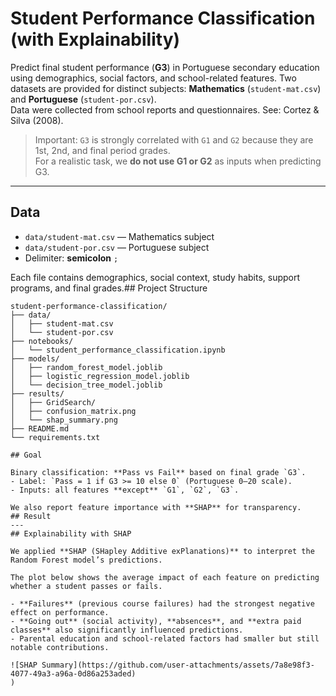 # Student Performance Classification (with Explainability)

Predict final student performance (**G3**) in Portuguese secondary education using demographics, social factors, and school-related features. Two datasets are provided for distinct subjects: **Mathematics** (`student-mat.csv`) and **Portuguese** (`student-por.csv`).  
Data were collected from school reports and questionnaires. See: Cortez & Silva (2008).

> Important: `G3` is strongly correlated with `G1` and `G2` because they are 1st, 2nd, and final period grades.  
> For a realistic task, we **do not use G1 or G2** as inputs when predicting G3.

---
## Data

- `data/student-mat.csv` — Mathematics subject  
- `data/student-por.csv` — Portuguese subject  
- Delimiter: **semicolon** `;`

Each file contains demographics, social context, study habits, support programs, and final grades.## Project Structure

```plaintext
student-performance-classification/
├── data/
│   ├── student-mat.csv
│   └── student-por.csv
├── notebooks/
│   └── student_performance_classification.ipynb
├── models/
│   ├── random_forest_model.joblib
│   ├── logistic_regression_model.joblib
│   └── decision_tree_model.joblib
├── results/
│   ├── GridSearch/
│   ├── confusion_matrix.png
│   └── shap_summary.png
├── README.md
└── requirements.txt

## Goal

Binary classification: **Pass vs Fail** based on final grade `G3`.  
- Label: `Pass = 1 if G3 >= 10 else 0` (Portuguese 0–20 scale).  
- Inputs: all features **except** `G1`, `G2`, `G3`.

We also report feature importance with **SHAP** for transparency.
## Result
---
## Explainability with SHAP

We applied **SHAP (SHapley Additive exPlanations)** to interpret the Random Forest model’s predictions.  

The plot below shows the average impact of each feature on predicting whether a student passes or fails.  

- **Failures** (previous course failures) had the strongest negative effect on performance.  
- **Going out** (social activity), **absences**, and **extra paid classes** also significantly influenced predictions.  
- Parental education and school-related factors had smaller but still notable contributions.  

![SHAP Summary](https://github.com/user-attachments/assets/7a8e98f3-4077-49a3-a96a-0d86a253aded)
)



